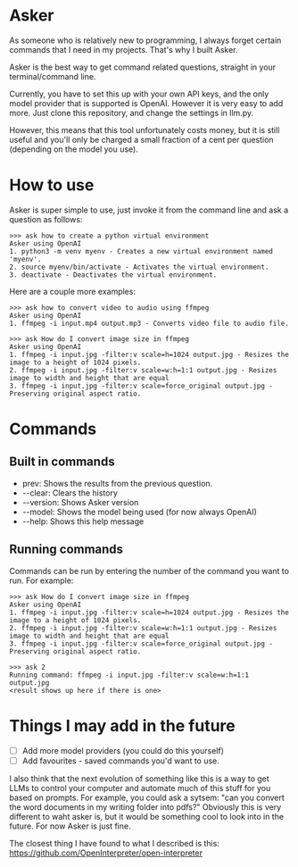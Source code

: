 # Asker

As someone who is relatively new to programming, I always forget certain commands that I need in my projects. That's why I built Asker.

Asker is the best way to get command related questions, straight in your terminal/command line.  

Currently, you have to set this up with your own API keys, and the only model provider that is supported is OpenAI. However it is very easy to add more. Just clone this repository, and change the settings in llm.py.

However, this means that this tool unfortunately costs money, but it is still useful and you'll only be charged a small fraction of a cent per question (depending on the model you use).

# How to use

Asker is super simple to use, just invoke it from the command line and ask a question as follows:

```
>>> ask how to create a python virtual environment
Asker using OpenAI
1. python3 -m venv myenv - Creates a new virtual environment named 'myenv'.
2. source myenv/bin/activate - Activates the virtual environment.
3. deactivate - Deactivates the virtual environment.
```

Here are a couple more examples:

```
>>> ask how to convert video to audio using ffmpeg
Asker using OpenAI
1. ffmpeg -i input.mp4 output.mp3 - Converts video file to audio file.
```

```
>>> ask How do I convert image size in ffmpeg
Asker using OpenAI
1. ffmpeg -i input.jpg -filter:v scale=h=1024 output.jpg - Resizes the image to a height of 1024 pixels.
2. ffmpeg -i input.jpg -filter:v scale=w:h=1:1 output.jpg - Resizes image to width and height that are equal
3. ffmpeg -i input.jpg -filter:v scale=force_original output.jpg - Preserving original aspect ratio.
```

# Commands

## Built in commands

- prev: Shows the results from the previous question.
- --clear: Clears the history
- --version: Shows Asker version
- --model: Shows the model being used (for now always OpenAI)
- --help: Shows this help message

## Running commands

Commands can be run by entering the number of the command you want to run. For example:

```
>>> ask How do I convert image size in ffmpeg
Asker using OpenAI
1. ffmpeg -i input.jpg -filter:v scale=h=1024 output.jpg - Resizes the image to a height of 1024 pixels.
2. ffmpeg -i input.jpg -filter:v scale=w:h=1:1 output.jpg - Resizes image to width and height that are equal
3. ffmpeg -i input.jpg -filter:v scale=force_original output.jpg - Preserving original aspect ratio.

>>> ask 2
Running command: ffmpeg -i input.jpg -filter:v scale=w:h=1:1 output.jpg
<result shows up here if there is one>
```

# Things I may add in the future

- [ ] Add more model providers (you could do this yourself)
- [ ] Add favourites - saved commands you'd want to use.

I also think that the next evolution of something like this is a way to get LLMs to control your computer and automate much of this stuff for you based on prompts. For example, you could ask a sytsem: "can you convert the word documents in my writing folder into pdfs?" Obviously this is very different to waht asker is, but it would be something cool to look into in the future. For now Asker is just fine.

The closest thing I have found to what I described is this: https://github.com/OpenInterpreter/open-interpreter


